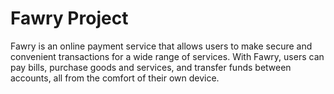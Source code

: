 # Fawry Project
Fawry is an online payment service that allows users to make secure and convenient transactions for a wide range of services. With Fawry, users can pay bills, purchase goods and services, and transfer funds between accounts, all from the comfort of their own device.
